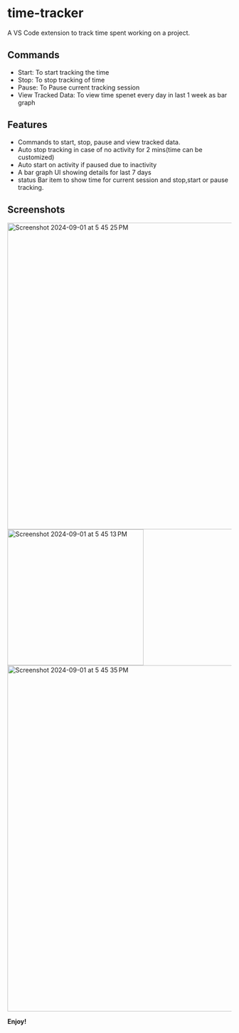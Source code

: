 # time-tracker 
A VS Code extension to track time spent working on a project.

## Commands
  - Start: To start tracking the time
  - Stop: To stop tracking of time
  - Pause: To Pause current tracking session
  - View Tracked Data: To view time spenet every day in last 1 week as bar graph

## Features
  - Commands to start, stop, pause and view tracked data.
  - Auto stop tracking in case of no activity for 2 mins(time can be customized)
  - Auto start on activity if paused due to inactivity
  - A bar graph UI showing details for last 7 days
  - status Bar item to show time for current session and stop,start or pause tracking.

## Screenshots
<img width="690" alt="Screenshot 2024-09-01 at 5 45 25 PM" src="https://github.com/user-attachments/assets/42bd016e-ba56-469a-bb12-b864884cbf76">
<img width="306" alt="Screenshot 2024-09-01 at 5 45 13 PM" src="https://github.com/user-attachments/assets/8bd75755-8f8f-4ea7-8381-a368e8c3e3b9">
<img width="779" alt="Screenshot 2024-09-01 at 5 45 35 PM" src="https://github.com/user-attachments/assets/a553aa6e-fff9-4c81-8729-1a4e72008f80">


**Enjoy!**
